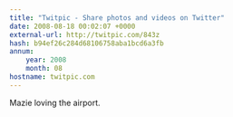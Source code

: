 ```yaml
---
title: "Twitpic - Share photos and videos on Twitter"
date: 2008-08-18 00:02:07 +0000
external-url: http://twitpic.com/843z
hash: b94ef26c284d68106758aba1bcd6a3fb
annum:
    year: 2008
    month: 08
hostname: twitpic.com
---
```


Mazie loving the airport. 
